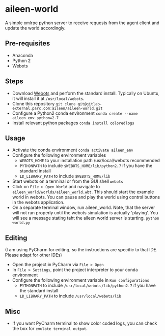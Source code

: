 # aileen-world
A simple xmlrpc python server to receive requests from the agent client and update the world accordingly. 
## Pre-requisites
* Anaconda
* Python 2
* Webots 



## Steps
* Download [Webots](https://www.cyberbotics.com/) and perform the standard install. Typically on Ubuntu, it will install it at `/usr/local/webots`.
* Clone this repository
  `git clone git@gitlab-external.parc.com:aileen/aileen-world.git`
* Configure a Python2 conda environment
   `conda create --name aileen_env python=2.7`
* Install relevant python packages
    `conda install coloredlogs`
    
## Usage
* Activate the conda environment
    `conda activate aileen_env`
* Configure the following environment variables
    * `WEBOTS_HOME` to your installation path /usr/local/webots recommended
    * `PYTHONPATH` to include `$WEBOTS_HOME/lib/python2.7` if you have the standard install
    * `LD_LIBRARY_PATH` to include `$WEBOTS_HOME/lib`
* Start webots on a terminal or from the GUI shell 
    `webots`
* Click on `File > Open World` and navigate to `aileen_world/worlds/aileen_world.wbt`. This should start the example world in webots. You can pause and play the world using control buttons in the webots application.
* On a separate terminal window, run aileen_world. Note, that the server will not run properly until the webots simulation is actually 'playing'. You will see a message stating taht the aileen world server is starting.
    `python world.py`


## Editing
   (I am using PyCharm for editing, so the instructions are specific to that IDE. Please adapt for other IDEs)
   * Open the project in PyCharm via `File > Open`
   * In `File > Settings`, point the project interpreter to your conda environment
   * Configure the following environment variable in `Run configurations`
        * `PYTHONPATH` to include `/usr/local/webots/lib/python2.7` if you have the standard install
        * `LD_LIBRARY_PATH` to include `/usr/local/webots/lib`

## Misc
* If you want PyCharm terminal to show color coded logs, you can check the box for `emulate terminal output`.